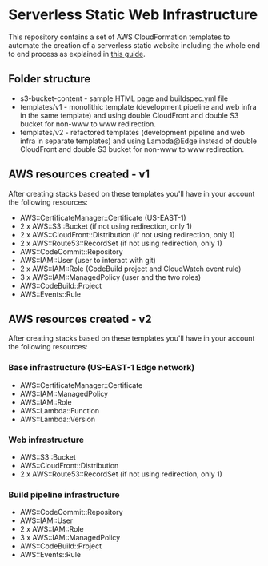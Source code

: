 # Serverless Static Web Infrastructure

This repository contains a set of AWS CloudFormation templates to automate the creation of a serverless static website including the whole end to end process as explained in [this guide](https://abelperezmartinez.blogspot.com/2018/04/completely-serverless-static-website-on-aws.html).

## Folder structure

* s3-bucket-content - sample HTML page and buildspec.yml file
* templates/v1 - monolithic template (development pipeline and web infra in the same template) and using double CloudFront and double S3 bucket for non-www to www redirection.
* templates/v2 - refactored templates (development pipeline and web infra in separate templates) and using Lambda@Edge instead of double CloudFront and double S3 bucket for non-www to www redirection.

## AWS resources created - v1

After creating stacks based on these templates you'll have in your account the following resources:

* AWS::CertificateManager::Certificate (US-EAST-1)
* 2 x AWS::S3::Bucket (if not using redirection, only 1)
* 2 x AWS::CloudFront::Distribution (if not using redirection, only 1)
* 2 x AWS::Route53::RecordSet (if not using redirection, only 1)
* AWS::CodeCommit::Repository 
* AWS::IAM::User (user to interact with git)
* 2 x AWS::IAM::Role (CodeBuild project and CloudWatch event rule)
* 3 x AWS::IAM::ManagedPolicy (user and the two roles)
* AWS::CodeBuild::Project
* AWS::Events::Rule

## AWS resources created - v2

After creating stacks based on these templates you'll have in your account the following resources:

### Base infrastructure (US-EAST-1 Edge network)
* AWS::CertificateManager::Certificate 
* AWS::IAM::ManagedPolicy 
* AWS::IAM::Role
* AWS::Lambda::Function
* AWS::Lambda::Version

### Web infrastructure
* AWS::S3::Bucket
* AWS::CloudFront::Distribution
* 2 x AWS::Route53::RecordSet (if not using redirection, only 1)

### Build pipeline infrastructure
* AWS::CodeCommit::Repository
* AWS::IAM::User
* 2 x AWS::IAM::Role
* 3 x AWS::IAM::ManagedPolicy
* AWS::CodeBuild::Project
* AWS::Events::Rule
